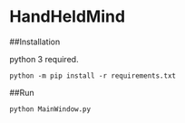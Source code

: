 # HandHeldMind

##Installation

python 3 required.

```python -m pip install -r requirements.txt```

##Run

```python MainWindow.py```